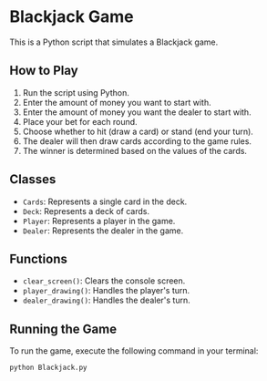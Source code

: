 # Blackjack Game

This is a Python script that simulates a Blackjack game.

## How to Play

1. Run the script using Python.
2. Enter the amount of money you want to start with.
3. Enter the amount of money you want the dealer to start with.
4. Place your bet for each round.
5. Choose whether to hit (draw a card) or stand (end your turn).
6. The dealer will then draw cards according to the game rules.
7. The winner is determined based on the values of the cards.

## Classes

- `Cards`: Represents a single card in the deck.
- `Deck`: Represents a deck of cards.
- `Player`: Represents a player in the game.
- `Dealer`: Represents the dealer in the game.

## Functions

- `clear_screen()`: Clears the console screen.
- `player_drawing()`: Handles the player's turn.
- `dealer_drawing()`: Handles the dealer's turn.

## Running the Game

To run the game, execute the following command in your terminal:

```sh
python Blackjack.py